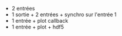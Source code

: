 - 2 entrées
- 1 sortie + 2 entrées + synchro sur l'entrée 1
- 1 entrée + plot callback
- 1 entrée + plot + hdf5
